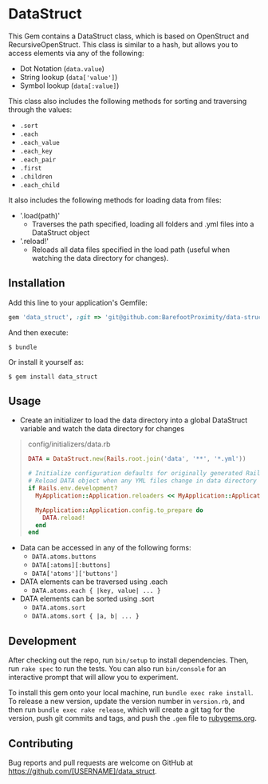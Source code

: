 # DataStruct

This Gem contains a DataStruct class, which is based on OpenStruct and RecursiveOpenStruct.
This class is similar to a hash, but allows you to access elements via any of the following:
  - Dot Notation (`data.value`)
  - String lookup (`data['value']`)
  - Symbol lookup (`data[:value]`)

This class also includes the following methods for sorting and traversing through the values:
  - `.sort`
  - `.each`
  - `.each_value`
  - `.each_key`
  - `.each_pair`
  - `.first`
  - `.children`
  - `.each_child`

It also includes the following methods for loading data from files:
  - '.load(path)'
    - Traverses the path specified, loading all folders and .yml files into a DataStruct object
  - '.reload!'
    - Reloads all data files specified in the load path (useful when watching the data directory for changes).

## Installation

Add this line to your application's Gemfile:

```ruby
gem 'data_struct', :git => 'git@github.com:BarefootProximity/data-struct.git'

```

And then execute:

    $ bundle

Or install it yourself as:

    $ gem install data_struct

## Usage

  - Create an initializer to load the data directory into a global DataStruct variable and watch the data directory for changes
  > config/initializers/data.rb
  >```ruby
  > DATA = DataStruct.new(Rails.root.join('data', '**', '*.yml'))
  >
  > # Initialize configuration defaults for originally generated Rails >version.
  > # Reload DATA object when any YML files change in data directory
  > if Rails.env.development?
  >   MyApplication::Application.reloaders << MyApplication::Application.config.file_watcher.new([], { Rails.root.join('data') => ['.yml'] }){}
  >
  >   MyApplication::Application.config.to_prepare do
  >     DATA.reload!
  >   end
  > end
  >```

- Data can be accessed in any of the following forms:
  - `DATA.atoms.buttons`
  - `DATA[:atoms][:buttons]`
  - `DATA['atoms']['buttons']`
- DATA elements can be traversed using .each
  - `DATA.atoms.each { |key, value| ... }`
- DATA elements can be sorted using .sort
  - `DATA.atoms.sort`
  - `DATA.atoms.sort { |a, b| ... }`

## Development

After checking out the repo, run `bin/setup` to install dependencies. Then, run `rake spec` to run the tests. You can also run `bin/console` for an interactive prompt that will allow you to experiment.

To install this gem onto your local machine, run `bundle exec rake install`. To release a new version, update the version number in `version.rb`, and then run `bundle exec rake release`, which will create a git tag for the version, push git commits and tags, and push the `.gem` file to [rubygems.org](https://rubygems.org).

## Contributing

Bug reports and pull requests are welcome on GitHub at https://github.com/[USERNAME]/data_struct.
